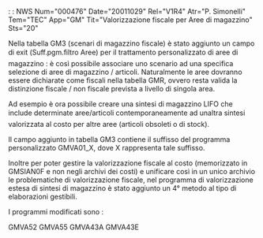  :  : NWS Num="000476" Date="20011029" Rel="V1R4" Atr="P. Simonelli" Tem="TEC" App="GM" Tit="Valorizzazione fiscale per Aree di magazzino" Sts="20"

Nella tabella GM3 (scenari di magazzino fiscale) è stato aggiunto un campo di exit (Suff.pgm.filtro Aree) per il trattamento personalizzato di aree di magazzino :  è così possibile associare uno scenario ad una specifica selezione di aree di magazzino / articoli.
Naturalmente le aree dovranno essere dichiarate come fiscali nella tabella GMR, ovvero resta valida
la distinzione fiscale / non fiscale prevista a livello di singola area.

Ad esempio è ora possibile creare una sintesi di magazzino LIFO che include determinate aree/articoli contemporaneamente ad unaltra sintesi valorizzata al costo per altre aree (articoli
obsoleti o di stock).

Il campo aggiunto in tabella GM3 contiene il suffisso del programma personalizzato GMVA01_X, dove X
rappresenta tale suffisso.

Inoltre per poter gestire la valorizzazione fiscale al costo (memorizzato in GMSIAN0F e non negli archivi dei costi) e unificare così in un unico archivio le problematiche di valorizzazione fiscale, nel programma di valorizzazione estesa di sintesi di magazzino è stato aggiunto un 4° metodo al tipo di elaborazioni gestibili.

I programmi modificati sono : 

GMVA52
GMVA55
GMVA43A
GMVA43E


